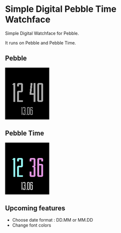# Simple Digital Pebble Time Watchface
Simple Digital Watchface for Pebble.

It runs on Pebble and Pebble Time.

## Pebble
![](screenshots/aplite.png)

## Pebble Time
![](screenshots/basalt.png)

## Upcoming features
- Choose date format : DD.MM or MM.DD
- Change font colors

